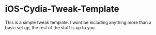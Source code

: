 # iOS-Cydia-Tweak-Template
This is a simple tweak template. I wont be including anything more than a basic set up, the rest of the stuff is up to you.
